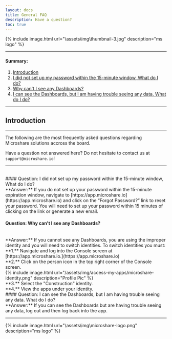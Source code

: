 ```yaml
---
layout: docs
title: General FAQ
description: Have a question?
toc: true
---
```


{% include image.html url="\assets\img\thumbnail-3.jpg"  description="ms logo" %}

---------------------------------------
#### Summary:

1. [Introduction](./#introduction)
2. [I did not set up my password within the 15-minute window, What do I do?](./#question-i-did-not-set-up-my-password-within-the-15-minute-window-what-do-i-do)
3. [Why can't I see any Dashboards?](./#question-why-cant-i-see-any-dashboards)
4. [I can see the Dashboards, but I am having trouble seeing any data. What do I do?](./#question-i-can-see-the-dashboards-but-i-am-having-trouble-seeing-any-data-what-do-i-do)

---------------------------------------

## Introduction
---------------------------------------
    
The following are the most frequently asked questions regarding Microshare solutions accross the board. 

Have a question not answered here? Do not hesitate to contact us at `support@microshare.io`!

---------------------------------------

<br>
#### Question: I did not set up my password within the 15-minute window, What do I do?


<br>
**Answer:** If you do not set up your password within the 15-minute expiration window, navigate to [https://app.microshare.io](https://app.microshare.io) and click on the “Forgot Password?” link to reset your password.  You will need to set up your password within 15 minutes of clicking on the link or generate a new email.
<br>


#### Question: Why can't I see any Dashboards?
<br>
**Answer:**  If you cannot see any Dashboards, you are using the improper identity and you will need to switch identities. To switch identities you must:

<br>
**1.** Navigate and log into the Console screen at [https://app.microshare.io.](https://app.microshare.io)

<br>
**2.** Click on the person icon in the top right corner of the Console screen.

<br>
{% include image.html url="/assets/img/access-my-apps/microshare-identity.png" description="Profile Pic" %}

<br>
**3.** Select the "Construction" identity.

<br>
**4.** View the apps under your identity.

<br>
#### Question: I can see the Dashboards, but I am having trouble seeing any data. What do I do?
<br>
**Answer:**  If you can see the Dashboards but are having trouble seeing any data, log out and then log back into the app.
<br>

---------------------------------------

{% include image.html url="\assets\img\microshare-logo.png"  description="ms logo" %}


